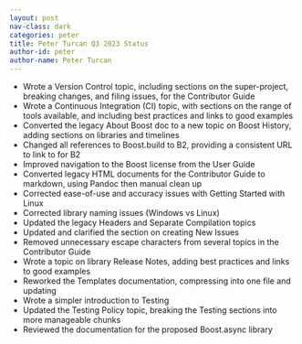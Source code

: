 ```yaml
---
layout: post
nav-class: dark
categories: peter
title: Peter Turcan Q3 2023 Status
author-id: peter
author-name: Peter Turcan
---
```


* Wrote a Version Control topic, including sections on the super-project, breaking changes, and filing issues, for the Contributor Guide
* Wrote a Continuous Integration (CI) topic, with sections on the range of tools available, and including best practices and links to good examples
* Converted the legacy About Boost doc to a new topic on Boost History, adding sections on libraries and timelines
* Changed all references to Boost.build to B2, providing a consistent URL to link to for B2
* Improved navigation to the Boost license from the User Guide
* Converted legacy HTML documents for the Contributor Guide to markdown, using Pandoc then manual clean up
* Corrected ease-of-use and accuracy issues with Getting Started with Linux
* Corrected library naming issues (Windows vs Linux)
* Updated the legacy Headers and Separate Compilation topics
* Updated and clarified the section on creating New Issues
* Removed unnecessary escape characters from several topics in the Contributor Guide
* Wrote a topic on library Release Notes, adding best practices and links to good examples
* Reworked the Templates documentation, compressing into one file and updating
* Wrote a simpler introduction to Testing
* Updated the Testing Policy topic, breaking the Testing sections into more manageable chunks
* Reviewed the documentation for the proposed Boost.async library
